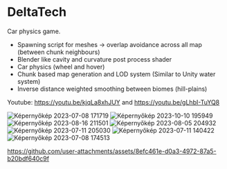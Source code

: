 # DeltaTech
Car physics game.

- Spawning script for meshes -> overlap avoidance across all map (between chunk neighbours)
- Blender like cavity and curvature post process shader
- Car physics (wheel and hover)
- Chunk based map generation and LOD system (Similar to Unity water system)
- Inverse distance weighted smoothing between biomes (hill-plains)

Youtube: https://youtu.be/kjqLa8xhJUY and https://youtu.be/gLhbI-TuYQ8

![Képernyőkép 2023-07-08 171719](https://github.com/user-attachments/assets/34f2d557-fdb3-40e0-a62f-230df9cf01b6)
![Képernyőkép 2023-10-10 195949](https://github.com/user-attachments/assets/0b6c888f-3bfb-49ed-82fc-1a6a6d6dfc8b)
![Képernyőkép 2023-08-16 211501](https://github.com/user-attachments/assets/d81452cb-a7fe-4274-beba-220837f148c2)
![Képernyőkép 2023-08-05 204932](https://github.com/user-attachments/assets/084a2875-4405-47f7-b3c6-51e4c811b0bf)
![Képernyőkép 2023-07-11 205030](https://github.com/user-attachments/assets/56db6e35-c8b5-4340-b6da-1ef47efed346)
![Képernyőkép 2023-07-11 140422](https://github.com/user-attachments/assets/7cf5062a-8b32-4dda-adb7-fad69f23e3b0)
![Képernyőkép 2023-07-08 174513](https://github.com/user-attachments/assets/63c2f684-c174-40a7-abf9-86259a7b76ea)


https://github.com/user-attachments/assets/8efc461e-d0a3-4972-87a5-b20bdf640c9f
